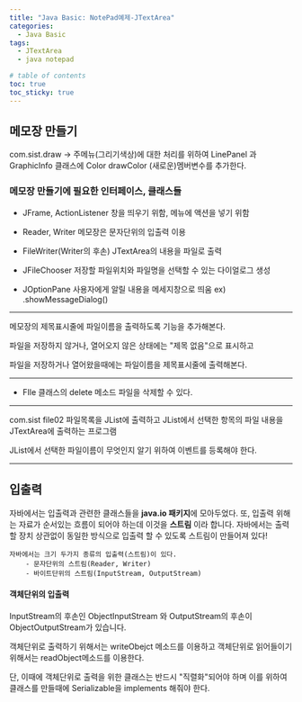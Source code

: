 ```yaml
---
title: "Java Basic: NotePad예제-JTextArea"
categories:
  - Java Basic
tags:
  - JTextArea
  - java notepad

# table of contents
toc: true
toc_sticky: true
---
```

## 메모장 만들기
com.sist.draw
-> 주메뉴(그리기색상)에 대한 처리를 위하여
LinePanel 과 GraphicInfo 클래스에
Color drawColor (새로운)멤버변수를 추가한다.

### 메모장 만들기에 필요한 인터페이스, 클래스들
- JFrame, ActionListener
창을 띄우기 위함, 메뉴에 액션을 넣기 위함 

- Reader, Writer
메모장은 문자단위의 입출력 이용

- FileWriter(Writer의 후손)
JTextArea의 내용을 파일로 출력

- JFileChooser
저장할 파일위치와 파일명을 선택할 수 있는 다이얼로그 생성

- JOptionPane
사용자에게 알릴 내용을 메세지창으로 띄움
ex) .showMessageDialog()

---
메모장의 제목표시줄에 
파일이름을 출력하도록 기능을 추가해본다.

파일을 저장하지 않거나, 열어오지 않은 상태에는
"제목 없음"으로 표시하고

파일을 저장하거나 열어왔을때에는
파일이름을 제목표시줄에 출력해본다.

---
- FIle 클래스의 delete 메소드
파일을 삭제할 수 있다.

---
com.sist file02
파일목록을 
JList에 출력하고
JList에서 선택한 항목의 파일 내용을
JTextArea에 출력하는 프로그램

JList에서 선택한 파일이름이 무엇인지 알기 위하여
이벤트를 등록해야 한다.

---

## 입출력

자바에서는 입출력과 관련한 클래스들을 **java.io 패키지**에 모아두었다.
또, 입출력 위해는 자료가 순서있는 흐름이 되어야 하는데 이것을 **스트림** 이라 합니다.
자바에서는 출력할 장치 상관없이 동일한 방식으로 입출력 할 수 있도록 스트림이 만들어져 있다!
	
	자바에서는 크기 두가지 종류의 입출력(스트림)이 있다.
		- 문자단위의 스트림(Reader, Writer)
		- 바이트단위의 스트림(InputStream, OutputStream)

#### 객체단위의 입출력

InputStream의 후손인 ObjectInputStream 와 
OutputStream의 후손이 ObjectOutputStream가 있습니다.

객체단위로 출력하기 위해서는 writeObejct 메소드를 이용하고
객체단위로 읽어들이기 위해서는 readObject메소드를 이용한다.

단, 이때에 객체단위로 출력을 위한 클래스는 
반드시 "직렬화"되어야 하며
이를 위하여 클래스를 만들때에 
Serializable을 implements 해줘야 한다.



